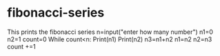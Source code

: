 # fibonacci-series
This prints the fibonacci series
n=input("enter how many number")
n1=0
n2=1
count=0
While count<n:
    Print(n1)
    Print(n2)
    n3=n1+n2
    n1=n2
    n2=n3
    count +=1

